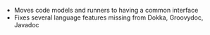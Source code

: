 - Moves code models and runners to having a common interface
- Fixes several language features missing from Dokka, Groovydoc, Javadoc
